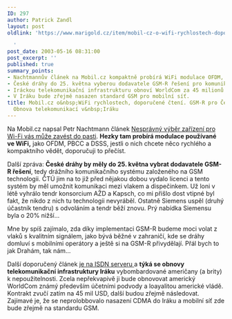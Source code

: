 ```yaml
---
ID: 297
author: Patrick Zandl
layout: post
oldlink: 'https://www.marigold.cz/item/mobil-cz-o-wifi-rychlostech-doporucene-cteni-gsm-r-pro-ceske-drahy-obnova-telekomunikaci-v-iraku

  '
post_date: 2003-05-16 08:31:00
post_excerpt: ''
published: true
summary_points:
- Nachtmannův článek na Mobil.cz kompaktně probírá WiFi modulace OFDM, PBCC a DSSS.
- České dráhy do 25. května vyberou dodavatele GSM-R řešení pro komunikaci vlak-dispečink.
- Iráckou telekomunikační infrastrukturu obnoví WorldCom za 45 milionů USD.
- V Iráku bude zřejmě nasazen standard GSM pro mobilní síť.
title: Mobil.cz o&nbsp;WiFi rychlostech, doporučené čtení. GSM-R pro České dráhy.
  Obnova telekomunikací v&nbsp;Iráku
---
```


<p>
Na Mobil.cz napsal Petr Nachtmann článek <A href="http://www.mobil.cz/mobilni_komunikace/wifi/pastpbcc030512.html" target=_blank>Nesprávný výběr zařízení pro Wi-Fi vás může zavést do pasti</A>. <STRONG>Hezky&#160;tam probírá modulace používané ve WiFi,</STRONG> jako OFDM, PBCC a DSSS, jestli o nich chcete něco rychlého a kompaktního vědět, doporučuji to přečíst. &#160;</p>

<p>
Další zpráva: <STRONG>České dráhy by měly do 25. května vybrat dodavatele GSM-R řešení</STRONG>, tedy drážního komunikačního systému založeného na GSM technologii. ČTÚ jim na to již před nějakou dobou vydalo licenci a tento systém by měl umožnit komunikaci mezi vlakem a dispečinkem. Už loni v létě vyhrálo tendr konsorcium AŽD a Kapsch, co mi přišlo dost vtipné byl fakt, že nikdo z nich tu technologii nevyráběl. Ostatně Siemens uspěl (druhý účastník tendru) s odvoláním a tendr běží znovu. Prý nabídka Siemensu byla o 20% nižší... </p>

<p>
Mne by spíš zajímalo, zda díky implementaci GSM-R budeme moci volat z vlaků s kvalitním signálem, jako bývá běžné v zahraničí, kde se dráhy domluví s mobilními operátory a ještě si na GSM-R přivydělají. Přál bych to jak Drahám, tak nám...</p>

<p>
Další doporučený článek <A href="http://www.isdn.cz/clanek.php?cid=4910" target=_blank>je na ISDN serveru </A>a <STRONG>týká se obnovy telekomunikační infrastruktury Iráku</STRONG> vybombardované američany (a brity) k nepoužitelnosti.&#160;Zcela nepřekvapivě ji bude obnovovat americký WorldCom známý především účetními podvody a loayalitou americké vládě. Kontrakt zvučí zatím na 45 mil USD, další budou zřejmě následovat. Zajímavé je, že se neprolobbovalo nasazení CDMA do Iráku a mobilní síť zde bude zřejmě na standardu GSM. </p>